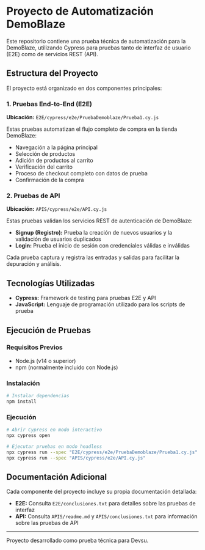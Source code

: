 # Proyecto de Automatización DemoBlaze

Este repositorio contiene una prueba técnica de automatización para la DemoBlaze, utilizando Cypress para pruebas tanto de interfaz de usuario (E2E) como de servicios REST (API).

## Estructura del Proyecto

El proyecto está organizado en dos componentes principales:

### 1. Pruebas End-to-End (E2E)

**Ubicación:** `E2E/cypress/e2e/PruebaDemoblaze/Prueba1.cy.js`

Estas pruebas automatizan el flujo completo de compra en la tienda DemoBlaze:

- Navegación a la página principal
- Selección de productos
- Adición de productos al carrito
- Verificación del carrito
- Proceso de checkout completo con datos de prueba
- Confirmación de la compra

### 2. Pruebas de API

**Ubicación:** `APIS/cypress/e2e/API.cy.js`

Estas pruebas validan los servicios REST de autenticación de DemoBlaze:

- **Signup (Registro):** Prueba la creación de nuevos usuarios y la validación de usuarios duplicados
- **Login:** Prueba el inicio de sesión con credenciales válidas e inválidas

Cada prueba captura y registra las entradas y salidas para facilitar la depuración y análisis.

## Tecnologías Utilizadas

- **Cypress:** Framework de testing para pruebas E2E y API
- **JavaScript:** Lenguaje de programación utilizado para los scripts de prueba

## Ejecución de Pruebas

### Requisitos Previos
- Node.js (v14 o superior)
- npm (normalmente incluido con Node.js)

### Instalación
```bash
# Instalar dependencias
npm install
```

### Ejecución
```bash
# Abrir Cypress en modo interactivo
npx cypress open

# Ejecutar pruebas en modo headless
npx cypress run --spec "E2E/cypress/e2e/PruebaDemoblaze/Prueba1.cy.js"
npx cypress run --spec "APIS/cypress/e2e/API.cy.js"
```

## Documentación Adicional

Cada componente del proyecto incluye su propia documentación detallada:

- **E2E:** Consulta `E2E/conclusiones.txt` para detalles sobre las pruebas de interfaz
- **API:** Consulta `APIS/readme.md` y `APIS/conclusiones.txt` para información sobre las pruebas de API

---

Proyecto desarrollado como prueba técnica para Devsu.
